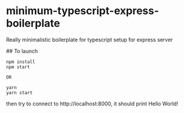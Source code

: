 # minimum-typescript-express-boilerplate

Really minimalistic boilerplate for typescript setup for express server

## To launch

```
npm install
npm start

OR

yarn
yarn start
```

then try to connect to http://localhost:8000, it should print Hello World!
